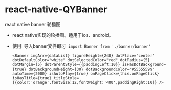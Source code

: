 # react-native-QYBanner
react native banner 轮播图

* react native实现的轮播图。适用于ios、android。
* 使用
  导入banner文件即可
  `import Banner from './banner/banner'`
  
  `
  <Banner
           imgArr={dataList}
           figureHeight={240}
           dotPlace='center'
           dotDefaultColor="white"
           dotSelectedColor="red"
           dotRadius={5}
           dotMargin={5}
           dotParentStyle={{paddingLeft:10}}
           isHasDotBackground={true}
           dotBackgroundHeight={30}
           dotBackgroundColor="#55555599"
           autoTime={2000}
           isAutoPlay={true}
           onPageClick={this.onPageClick}
           isHasTitle={true}
           titleStyle={{color:'orange',fontSize:12,fontWeight:'400',paddingRight:10}}
       />
  `
